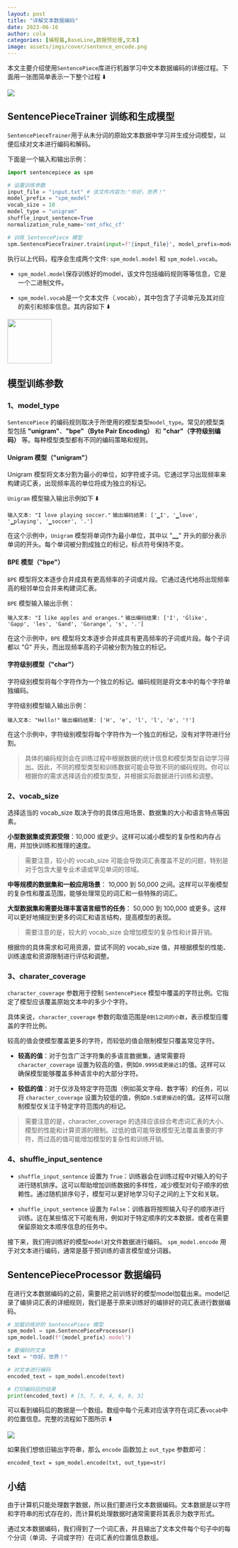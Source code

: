 ```yaml
---
layout: post
title: "详解文本数据编码"
date: 2023-06-16
author: cola
categories: [编程篇,BaseLine,数据预处理,文本]
image: assets/imgs/cover/sentence_encode.png
---
```


本文主要介绍使用`SentencePiece`库进行机器学习中文本数据编码的详细过程。下面用一张图简单表示一下整个过程 ⬇️

<img src="/assets/imgs/ai/数据预处理/文本/sentence_encode.png" />

## SentencePieceTrainer 训练和生成模型
`SentencePieceTrainer`用于从未分词的原始文本数据中学习并生成分词模型，以便后续对文本进行编码和解码。


下面是一个输入和输出示例：

```python
import sentencepiece as spm

# 设置训练参数
input_file = "input.txt" # 该文件内容为:"你好，世界！"
model_prefix = "spm_model"
vocab_size = 10
model_type = "unigram"
shuffle_input_sentence=True
normalization_rule_name='nmt_nfkc_cf'

# 训练 SentencePiece 模型
spm.SentencePieceTrainer.train(input=f"{input_file}", model_prefix=model_prefix, vocab_size=vocab_size, model_type=model_type,shuffle_input_sentence=shuffle_input_sentence, normalization_rule_name=normalization_rule_name)

```
执行以上代码，程序会生成两个文件: `spm_model.model` 和 `spm_model.vocab`。
- `spm_model.model`保存训练好的model，该文件包括编码规则等等信息，它是一个二进制文件。

- `spm_model.vocab`是一个文本文件（.vocab），其中包含了子词单元及其对应的索引和频率信息。其内容如下 ⬇️

<img src="/assets/imgs/ai/数据预处理/文本/vocab.png" width="100"/>

## 模型训练参数

### 1、model_type
`SentencePiece` 的编码规则取决于所使用的模型类型`model_type`。常见的模型类型包括 **"unigram"**、**"bpe"（Byte Pair Encoding）** 和 **"char"（字符级别编码）** 等。每种模型类型都有不同的编码策略和规则。

#### Unigram 模型（"unigram"）
Unigram 模型将文本分割为最小的单位，如字符或子词。它通过学习出现频率来构建词汇表，出现频率高的单位将成为独立的标记。

`Unigram` 模型输入输出示例如下 ⬇️

`输入文本: "I love playing soccer."`
`输出编码结果: ['▁I', '▁love', '▁playing', '▁soccer', '.']`

在这个示例中，`Unigram` 模型将单词作为最小单位，其中以 "▁" 开头的部分表示单词的开头。每个单词被分割成独立的标记，标点符号保持不变。

#### BPE 模型（"bpe"）
`BPE` 模型将文本逐步合并成具有更高频率的子词或片段。它通过迭代地将出现频率高的相邻单位合并来构建词汇表。

`BPE` 模型输入输出示例：

`输入文本: "I like apples and oranges."`
`输出编码结果: ['I', 'Ġlike', 'Ġapp', 'les', 'Ġand', 'Ġorange', 's', '.']`

在这个示例中，`BPE` 模型将文本逐步合并成具有更高频率的子词或片段。每个子词都以 "Ġ" 开头，而出现频率高的子词被分割为独立的标记。

#### 字符级别模型（"char"）

字符级别模型将每个字符作为一个独立的标记。编码规则是将文本中的每个字符单独编码。

字符级别模型输入输出示例：

`输入文本: "Hello!"`
`输出编码结果: ['H', 'e', 'l', 'l', 'o', '!']`

在这个示例中，字符级别模型将每个字符作为一个独立的标记，没有对字符进行分割。


> 具体的编码规则会在训练过程中根据数据的统计信息和模型类型自动学习得出。因此，不同的模型类型和训练数据可能会导致不同的编码规则。你可以根据你的需求选择适合的模型类型，并根据实际数据进行训练和调整。


### 2、vocab_size

选择适当的 vocab_size 取决于你的具体应用场景、数据集的大小和语言特点等因素。

**小型数据集或资源受限**：10,000 或更少。这样可以减小模型的复杂性和内存占用，并加快训练和推理的速度。

> 需要注意，较小的 vocab_size 可能会导致词汇表覆盖不足的问题，特别是对于包含大量专业术语或罕见单词的领域。

**中等规模的数据集和一般应用场景**： 10,000 到 50,000 之间。这样可以平衡模型的复杂性和覆盖范围，能够处理常见的词汇和一些特殊的词汇。

**大型数据集和需要处理丰富语言细节的任务**： 50,000 到 100,000 或更多。这样可以更好地捕捉到更多的词汇和语言结构，提高模型的表现。

> 需要注意的是，较大的 vocab_size 会增加模型的复杂性和计算开销。

根据你的具体需求和可用资源，尝试不同的 vocab_size 值，并根据模型的性能、训练速度和资源限制进行评估和调整。


### 3、charater_coverage

`character_coverage` 参数用于控制 `SentencePiece` 模型中覆盖的字符比例。它指定了模型应该覆盖原始文本中的多少个字符。

具体来说，`character_coverage` 参数的取值范围是`0到1之间的小数`，表示模型应覆盖的字符比例。

较高的值会使模型覆盖更多的字符，而较低的值会限制模型只覆盖常见字符。

- **较高的值**：对于包含广泛字符集的多语言数据集，通常需要将 `character_coverage` 设置为较高的值，例如`0.9995或更接近1`的值。这样可以确保模型能够覆盖多种语言中的大部分字符。

- **较低的值**：对于仅涉及特定字符范围（例如英文字母、数字等）的任务，可以将 `character_coverage` 设置为较低的值，例如`0.5或更接近0`的值。这样可以限制模型仅关注于特定字符范围内的标记。

> 需要注意的是，character_coverage 的选择应该综合考虑词汇表的大小、模型的性能和计算资源的限制。过低的值可能导致模型无法覆盖重要的字符，而过高的值可能增加模型的复杂性和训练开销。

### 4、shuffle_input_sentence


- `shuffle_input_sentence` 设置为 `True`：训练器会在训练过程中对输入的句子进行随机排序。这可以帮助增加训练数据的多样性，减少模型对句子顺序的依赖性。通过随机排序句子，模型可以更好地学习句子之间的上下文和关联。

- `shuffle_input_sentence` 设置为 `False`：训练器将按照输入句子的顺序进行训练。这在某些情况下可能有用，例如对于特定顺序的文本数据，或者在需要保留原始文本顺序信息的任务中。



接下来，我们用训练好的模型`model`对文件数据进行编码。 `spm_model.encode` 用于对文本进行编码，通常是基于预训练的语言模型或分词器。

## SentencePieceProcessor 数据编码

在进行文本数据编码的之前，需要把之前训练好的模型model加载出来。model记录了编排词汇表的详细规则，我们是基于原来训练好的编排好的词汇表进行数据编码。

```python
# 加载训练好的 SentencePiece 模型
spm_model = spm.SentencePieceProcessor()
spm_model.load(f"{model_prefix}.model")

# 要编码的文本
text = "你好，世界！"

# 对文本进行编码
encoded_text = spm_model.encode(text)

# 打印编码后的结果
print(encoded_text) # [5, 7, 8, 4, 6, 9, 3]
```
可以看到编码后的数据是一个数组。数组中每个元素对应该字符在词汇表`vocab`中的位置信息。完整的流程如下图所示 ⬇️

<img src="/assets/imgs/ai/数据预处理/文本/sentence_encode_more.png" />

如果我们想依旧输出字符串，那么 `encode` 函数加上 `out_type` 参数即可：
```
encoded_text = spm_model.encode(txt, out_type=str)
```


## 小结

由于计算机只能处理数字数据，所以我们要进行文本数据编码。文本数据是以字符和字符串的形式存在的，而计算机处理数据时通常需要将其表示为数字形式。

通过文本数据编码，我们得到了一个词汇表，并且输出了文本文件每个句子中的每个分词（单词、子词或字符）在词汇表的位置信息数组。



